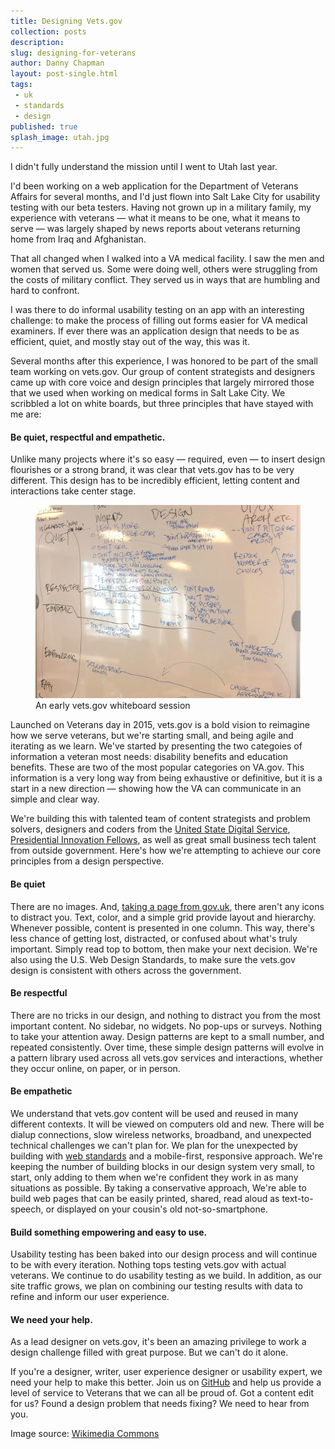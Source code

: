 ```yaml
---
title: Designing Vets.gov
collection: posts
description:
slug: designing-for-veterans
author: Danny Chapman
layout: post-single.html
tags:
 - uk
 - standards
 - design
published: true
splash_image: utah.jpg
---
```


<div markdown="1">

I didn't fully understand the mission until I went to Utah last year.

I'd been working on a web application for the Department of Veterans Affairs for several months, and I'd just flown into Salt Lake City for usability testing with our beta testers. Having not grown up in a military family, my experience with veterans — what it means to be one, what it means to serve — was largely shaped by news reports about veterans returning home from Iraq and Afghanistan.

<!--more-->

That all changed when I walked into a VA medical facility. I saw the men and women that served us. Some were doing well, others were struggling from the costs of military conflict. They served us in ways that are humbling and hard to confront.

I was there to do informal usability testing on an app with an interesting challenge: to make the process of filling out forms easier for VA medical examiners. If ever there was an application design that needs to be as efficient, quiet, and mostly stay out of the way, this was it.

Several months after this experience, I was honored to be part of the small team working on vets.gov. Our group of content strategists and designers came up with core voice and design principles that largely mirrored those that we used when working on medical forms in Salt Lake City. We scribbled a lot on white boards, but three principles that have stayed with me are:

#### Be quiet, respectful and empathetic.

Unlike many projects where it's so easy — required, even — to insert design flourishes or a strong brand, it was clear that vets.gov has to be very different. This design has to be incredibly efficient, letting content and interactions take center stage.

</div>

<div markdown="0">
<figure>
  <img src="/assets/images/content/posts/whiteboard.jpg" alt="Whiteboard with writing">
<figcaption>
  An early vets.gov whiteboard session
</figcaption>
</figure>

</div>

<div markdown="1">

Launched on Veterans day in 2015, vets.gov is a bold vision to reimagine how we serve veterans, but we're starting small, and being agile and iterating as we learn. We've started by presenting the two categoies of information a veteran most needs: disability benefits and education benefits. These are two of the most popular categories on VA.gov. This information is a very long way from being exhaustive or definitive, but it is a start in a new direction — showing how the VA can communicate in an simple and clear way.

We're building this with talented team of content strategists and problem solvers, designers and coders from the [United State Digital Service](https://www.whitehouse.gov/digital/united-states-digital-service), [Presidential Innovation Fellows](http://pif.gov), as well as great small business tech talent from outside government. Here's how we're attempting to achieve our core principles from a design perspective.

#### Be quiet

There are no images. And, [taking a page from gov.uk](https://gds.blog.gov.uk/2013/06/18/retiring-our-icons/), there aren't any icons to distract you. Text, color, and a simple grid provide layout and hierarchy. Whenever possible, content is presented in one column. This way, there's less chance of getting lost, distracted, or confused about what's truly important. Simply read top to bottom, then make your next decision. We're also using the U.S. Web Design Standards, to make sure the vets.gov design is consistent with others across the government.

#### Be respectful

There are no tricks in our design, and nothing to distract you from the most important content. No sidebar, no widgets. No pop-ups or surveys. Nothing to take your attention away. Design patterns are kept to a small number, and repeated consistently. Over time, these simple design patterns will evolve in a pattern library used across all vets.gov services and interactions, whether they occur online, on paper, or in person.

#### Be empathetic

We understand that vets.gov content will be used and reused in many different contexts. It will be viewed on computers old and new. There will be dialup connections, slow wireless networks, broadband, and unexpected technical challenges we can't plan for. We plan for the unexpected by building with [web standards](http://www.webstandards.org/) and a mobile-first, responsive approach. We're keeping the number of building blocks in our design system very small, to start, only adding to them when we're confident they work in as many situations as possible. By taking a conservative approach, We're able to build web pages that can be easily printed, shared, read aloud as text-to-speech, or displayed on your cousin's old not-so-smartphone.

#### Build something empowering and easy to use.

Usability testing has been baked into our design process and will continue to be with every iteration. Nothing tops testing vets.gov with actual veterans. We continue to do usability testing as we build. In addition, as our site traffic grows, we plan on combining our testing results with data to refine and inform our user experience.

#### We need your help.

As a lead designer on vets.gov, it's been an amazing privilege to work a design challenge filled with great purpose. But we can't do it alone.

If you're a designer, writer, user experience designer or usability expert, we need your help to make this better. Join us on [GitHub](https://github.com/department-of-veterans-affairs/vets-website) and help us provide a level of service to Veterans that we can all be proud of. Got a content edit for us? Found a design problem that needs fixing? We need to hear from you.

</div>

<div class="disclaimer" markdown="1">

Image source: [Wikimedia Commons](https://commons.wikimedia.org/wiki/File:Utah_counties_%26_cities.jpg)

</div>
